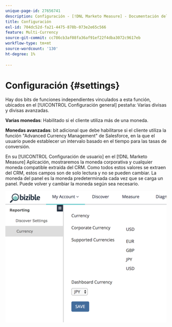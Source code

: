 ```yaml
---
unique-page-id: 27656741
description: Configuración - [!DNL Marketo Measure] - Documentación del producto
title: Configuración
exl-id: 704dc52d-fa21-4475-878b-073e2e65c566
feature: Multi-Currency
source-git-commit: cc786cb3af08fa36af91ef22f4dba3072c9617eb
workflow-type: tm+mt
source-wordcount: '130'
ht-degree: 1%

---
```


# Configuración {#settings}

Hay dos bits de funciones independientes vinculados a esta función, ubicados en el [!UICONTROL Configuración general] pestaña: Varias divisas y divisas avanzadas.

**Varias monedas**: Habilitado si el cliente utiliza más de una moneda.

**Monedas avanzadas**: bit adicional que debe habilitarse si el cliente utiliza la función &quot;Advanced Currency Management&quot; de Salesforce, en la que el usuario puede establecer un intervalo basado en el tiempo para las tasas de conversión.

En su [!UICONTROL Configuración de usuario] en el [!DNL Marketo Measure] Aplicación, mostraremos la moneda corporativa y cualquier moneda compatible extraída del CRM. Como todos estos valores se extraen del CRM, estos campos son de solo lectura y no se pueden cambiar. La moneda del panel es la moneda predeterminada cada vez que se carga un panel. Puede volver y cambiar la moneda según sea necesario.

![](assets/one-1.png)
